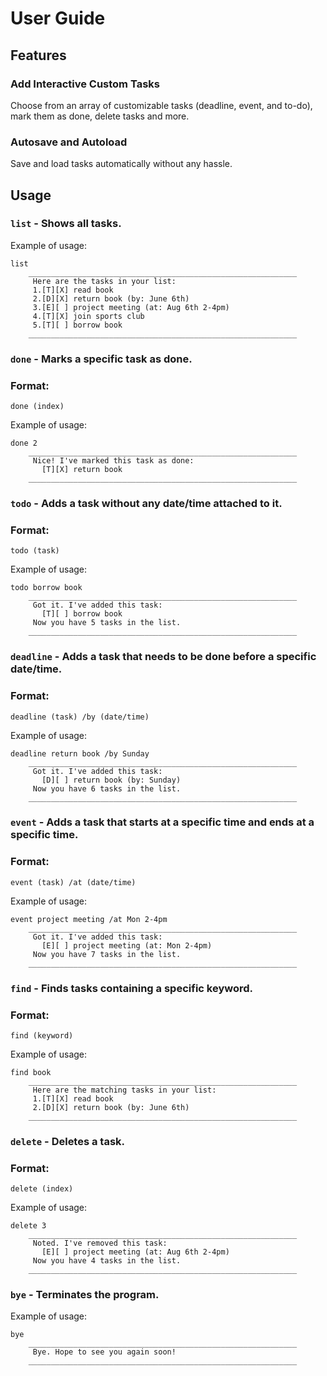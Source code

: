 # User Guide

## Features 

### Add Interactive Custom Tasks

Choose from an array of customizable tasks (deadline, event, and to-do), mark them as done, delete tasks and more.

### Autosave and Autoload

Save and load tasks automatically without any hassle.

## Usage

### `list` - Shows all tasks.

Example of usage: 

```
list
    ____________________________________________________________
     Here are the tasks in your list:
     1.[T][X] read book
     2.[D][X] return book (by: June 6th)
     3.[E][ ] project meeting (at: Aug 6th 2-4pm)
     4.[T][X] join sports club
     5.[T][ ] borrow book
    ____________________________________________________________
```

### `done` - Marks a specific task as done.

### Format: 

```
done (index)
```

Example of usage: 

```
done 2
    ____________________________________________________________
     Nice! I've marked this task as done: 
       [T][X] return book
    ____________________________________________________________
```

### `todo` - Adds a task without any date/time attached to it.

### Format: 

```
todo (task)
```

Example of usage: 

```
todo borrow book
    ____________________________________________________________
     Got it. I've added this task: 
       [T][ ] borrow book
     Now you have 5 tasks in the list.
    ____________________________________________________________
```

### `deadline` - Adds a task that needs to be done before a specific date/time.

### Format: 

```
deadline (task) /by (date/time)
```

Example of usage: 

```
deadline return book /by Sunday
    ____________________________________________________________
     Got it. I've added this task: 
       [D][ ] return book (by: Sunday)
     Now you have 6 tasks in the list.
    ____________________________________________________________
```

### `event` - Adds a task that starts at a specific time and ends at a specific time.

### Format: 

```
event (task) /at (date/time)
```

Example of usage: 

```
event project meeting /at Mon 2-4pm
    ____________________________________________________________
     Got it. I've added this task: 
       [E][ ] project meeting (at: Mon 2-4pm)
     Now you have 7 tasks in the list.
    ____________________________________________________________
```

### `find` - Finds tasks containing a specific keyword.

### Format: 

```
find (keyword)
```

Example of usage: 

```
find book
    ____________________________________________________________
     Here are the matching tasks in your list:
     1.[T][X] read book
     2.[D][X] return book (by: June 6th)
    ____________________________________________________________
```

### `delete` - Deletes a task.

### Format: 

```
delete (index)
```

Example of usage: 

```
delete 3
    ____________________________________________________________
     Noted. I've removed this task: 
       [E][ ] project meeting (at: Aug 6th 2-4pm)
     Now you have 4 tasks in the list.
    ____________________________________________________________
```

### `bye` - Terminates the program.

Example of usage: 

```
bye
    ____________________________________________________________
     Bye. Hope to see you again soon!
    ____________________________________________________________
```
